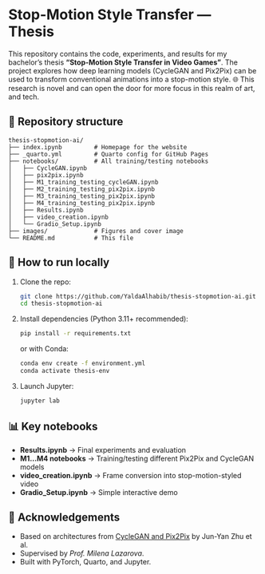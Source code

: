 # Stop-Motion Style Transfer — Thesis
This repository contains the code, experiments, and results for my bachelor’s thesis **“Stop-Motion Style Transfer in Video Games”**. The project explores how deep learning models (CycleGAN and Pix2Pix) can be used to transform conventional animations into a stop-motion style.
🌐 This research is novel and can open the door for more focus in this realm of art, and tech.


## 📂 Repository structure
```
thesis-stopmotion-ai/
├── index.ipynb         # Homepage for the website
├── _quarto.yml         # Quarto config for GitHub Pages
├── notebooks/          # All training/testing notebooks
│   ├── CycleGAN.ipynb
│   ├── pix2pix.ipynb
│   ├── M1_training_testing_cycleGAN.ipynb
│   ├── M2_training_testing_pix2pix.ipynb
│   ├── M3_training_testing_pix2pix.ipynb
│   ├── M4_training_testing_pix2pix.ipynb
│   ├── Results.ipynb
│   ├── video_creation.ipynb
│   └── Gradio_Setup.ipynb
├── images/             # Figures and cover image
└── README.md           # This file
```

## 🚀 How to run locally
1. Clone the repo:
   ```bash
   git clone https://github.com/YaldaAlhabib/thesis-stopmotion-ai.git
   cd thesis-stopmotion-ai
   ```
2. Install dependencies (Python 3.11+ recommended):
   ```bash
   pip install -r requirements.txt
   ```
   or with Conda:
   ```bash
   conda env create -f environment.yml
   conda activate thesis-env
   ```
3. Launch Jupyter:
   ```bash
   jupyter lab
   ```

## 📊 Key notebooks
- **Results.ipynb** → Final experiments and evaluation  
- **M1…M4 notebooks** → Training/testing different Pix2Pix and CycleGAN models  
- **video_creation.ipynb** → Frame conversion into stop-motion-styled video  
- **Gradio_Setup.ipynb** → Simple interactive demo  



## 🙏 Acknowledgements
- Based on architectures from [CycleGAN and Pix2Pix](https://github.com/junyanz/pytorch-CycleGAN-and-pix2pix) by Jun-Yan Zhu et al.  
- Supervised by *Prof. Milena Lazarova*.  
- Built with PyTorch, Quarto, and Jupyter.
